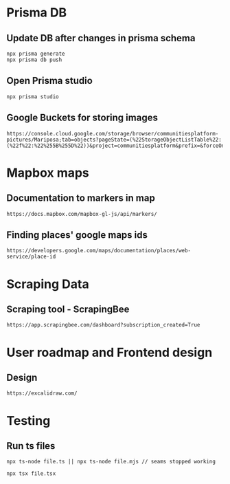 # Prisma DB

## Update DB after changes in prisma schema

```
npx prisma generate
npx prisma db push
```

## Open Prisma studio

```
npx prisma studio
```

## Google Buckets for storing images

```
https://console.cloud.google.com/storage/browser/communitiesplatform-pictures/Mariposa;tab=objects?pageState=(%22StorageObjectListTable%22:(%22f%22:%22%255B%255D%22))&project=communitiesplatform&prefix=&forceOnObjectsSortingFiltering=false
```

# Mapbox maps

## Documentation to markers in map

```
https://docs.mapbox.com/mapbox-gl-js/api/markers/
```

## Finding places' google maps ids

```
https://developers.google.com/maps/documentation/places/web-service/place-id
```

# Scraping Data

## Scraping tool - ScrapingBee

```
https://app.scrapingbee.com/dashboard?subscription_created=True
```

# User roadmap and Frontend design

## Design

```
https://excalidraw.com/
```

# Testing

## Run ts files

```
npx ts-node file.ts || npx ts-node file.mjs // seams stopped working
```

```
npx tsx file.tsx
```
